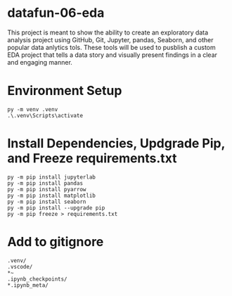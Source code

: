 # datafun-06-eda

This project is meant to show the ability to create an exploratory data analysis project using GitHub, Git, Jupyter, pandas, Seaborn, and other popular data anlytics tols. These tools will be used to pusblish a custom EDA project that tells a data story and visually present findings in a clear and engaging manner.

# Environment Setup
``` shell
py -m venv .venv
.\.venv\Scripts\activate
```

# Install Dependencies, Updgrade Pip, and Freeze requirements.txt
``` shell
py -m pip install jupyterlab
py -m pip install pandas
py -m pip install pyarrow
py -m pip install matplotlib
py -m pip install seaborn
py -m pip install --upgrade pip
py -m pip freeze > requirements.txt
```

# Add to gitignore
``` shell
.venv/
.vscode/
*~
.ipynb_checkpoints/
*.ipynb_meta/
```

